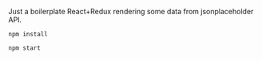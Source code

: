Just a boilerplate React+Redux rendering some data from jsonplaceholder API.

`npm install`

`npm start`
